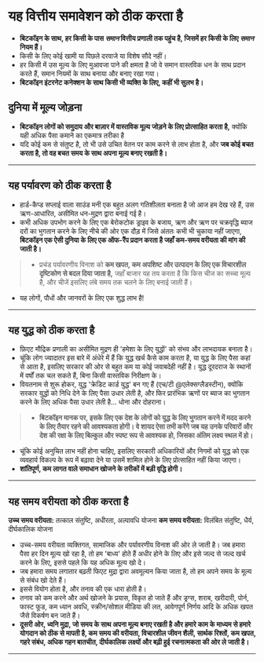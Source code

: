 # यह वित्तीय समावेशन को ठीक करता है
* **बिटकॉइन के साथ, हर किसी के पास *समान*
वित्तीय प्रणाली तक पहुंच है, जिसमें हर किसी के लिए *समान* नियम हैं।**
* किसी के लिए कोई खामी या पिछले दरवाजे या विशेष सौदे नहीं।
* हर किसी में उस मूल्य के लिए मुआवजा पाने की क्षमता है जो वे
समान वास्तविक धन के साथ प्रदान करते हैं,
समान नियमों के साथ बनाया और बनाए रखा गया।
* **बिटकॉइन इंटरनेट कनेक्शन के साथ किसी भी व्यक्ति के लिए, कहीं भी सुलभ है।**

## दुनिया में मूल्य जोड़ना
* **बिटकॉइन लोगों को समुदाय और बाज़ार में वास्तविक मूल्य जोड़ने के लिए प्रोत्साहित करता है,** क्योंकि यही अधिक पैसा कमाने का एकमात्र तरीका है
* यदि कोई कम से संतुष्ट है, तो भी उसे उचित वेतन पर काम करने से लाभ होता है, और **जब कोई बचत करता है, तो वह बचत समय के साथ अपना मूल्य बनाए रखती है।**

---
## यह पर्यावरण को ठीक करता है
* हार्ड-कैप्ड सप्लाई वाला साउंड मनी एक
बहुत अलग गतिशीलता बनाता है जो आज हम
देख रहे हैं, उस ऋण-आधारित, असीमित धन-मुद्रण द्वारा बनाई गई है।
* कभी अधिक उपभोग करने के लिए एक बेरोकटोक ड्राइव के बजाय,
ऋण और ऋण पर चक्रवृद्धि ब्याज दरों का भुगतान करने के लिए नीचे की ओर एक दौड़ में
जिसे अंततः कभी भी चुकाया नहीं जाएगा, **बिटकॉइन
एक ऐसी दुनिया के लिए एक ऑफ-रैंप प्रदान करता है जहाँ कम-समय
वरीयता की मांग की जाती है।**
>* प्रचंड पर्यावरणीय विनाश को **कम खपत, कम अपशिष्ट और उत्पादन के लिए एक विचारशील दृष्टिकोण से बदल दिया जाता है,** जहाँ
बाजार यह तय करता है कि किस चीज का सच्चा मूल्य है, और
चीजें इसलिए लंबे समय तक चलने के लिए बनाई जाती हैं।
* यह लोगों, पौधों और जानवरों के लिए एक शुद्ध लाभ है!
---
## यह युद्ध को ठीक करता है
* फ़िएट मौद्रिक प्रणाली का असीमित मुद्रण ही
'हमेशा के लिए युद्धों' को संभव और
लाभदायक बनाता है।
* चूंकि लोग ज्यादातर इस बारे में अंधेरे में हैं कि युद्ध खर्च
कैसे काम करता है, या युद्ध के लिए पैसा कहां से आता है,
इसलिए सरकार की ओर से बहुत कम या कोई जवाबदेही नहीं है। युद्ध
दूरदराज के स्थानों में वर्षों तक चल सकते हैं, बिना किसी वास्तविक निरीक्षण के।
* वियतनाम से शुरू होकर, युद्ध 'क्रेडिट
कार्ड युद्ध' बन गए हैं (एच/टी @एलेक्सग्लैडस्टीन), क्योंकि
सरकार युद्धों को निधि देने के लिए पैसा उधार लेती है, और
फिर प्रारंभिक ऋणों पर ब्याज का भुगतान करने के लिए अधिक पैसा उधार लेती है... धोना और दोहराना।
>* **बिटकॉइन मानक पर, इसके लिए एक देश के लोगों को
युद्ध के लिए भुगतान करने में मदद करने के लिए तैयार रहने की आवश्यकता होगी। वे शायद ऐसा तभी करेंगे जब यह
उनके परिवारों और देश की रक्षा के लिए बिल्कुल और स्पष्ट रूप से आवश्यक हो, जिसका अंतिम लक्ष्य स्थल में हो।**
* चूंकि कोई अनुचित लाभ नहीं होना चाहिए,
इसलिए सरकारी अधिकारियों और निगमों को युद्ध को
एक व्यवहार्य विकल्प के रूप में बढ़ावा देने या उसमें शामिल होने के लिए प्रोत्साहित नहीं किया जाएगा।
* **शांतिपूर्ण, कम लागत वाले समाधान खोजने के तरीकों में
बड़ी वृद्धि होगी।**
---
## यह समय वरीयता को ठीक करता है

**उच्च समय वरीयता:** तत्काल संतुष्टि, अधीरता,
अल्पावधि योजना
**कम समय वरीयता:** विलंबित संतुष्टि, धैर्य,
दीर्घकालिक योजना

* उच्च-समय वरीयता व्यक्तिगत, सामाजिक और
पर्यावरणीय विनाश की ओर ले जाती है। जब हमारा पैसा
हर दिन मूल्य खो रहा है, तो हम 'बाध्य' होते हैं
अधीर होने के लिए और इसे जल्द से जल्द खर्च करने के लिए,
इससे पहले कि यह अधिक मूल्य खो दे।
* जब हमारा समय लगातार बढ़ती फिएट
मुद्रा द्वारा अवमूल्यन किया जाता है, तो हम अपने
समय के मूल्य से संबंध खो देते हैं।
* इससे वियोग होता है, और तनाव की एक धारा होती है।
* तनाव को कम करने और अर्थ खोजने के प्रयास,
विकृत हो जाते हैं और ड्रग्स, शराब, खरीदारी,
पोर्न, फास्ट फूड, कम ध्यान अवधि, स्क्रीन/सोशल मीडिया की लत, आवेगपूर्ण निर्णय आदि के अधिक खपत जैसे विकर्षण बन जाते हैं।
* **दूसरी ओर, ध्वनि मुद्रा, जो समय के साथ अपना मूल्य
बनाए रखती है और हमारे काम के माध्यम से हमारे
योगदान को ठीक से मापती है, कम समय की वरीयता, विचारशील जीवन शैली, सार्थक रिश्तों, कम खपत, गहरे
संबंध, अधिक गहन बातचीत, दीर्घकालिक
लक्ष्यों और बढ़ी हुई रचनात्मकता की ओर ले जाती है।**
---
